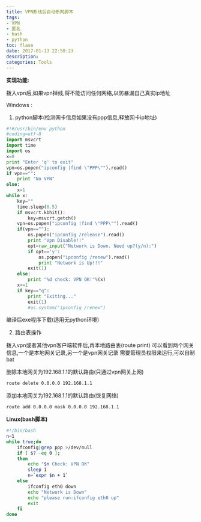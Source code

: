 ```yaml
---
title: VPN断线后自动断网脚本
tags:
- VPN
- 匿名
- bash
- python
toc: flase
date: 2017-01-13 22:50:23
description:
categories: Tools
---
```

**实现功能:**

拨入vpn后,如果vpn掉线,将不能访问任何网络,以防暴漏自己真实ip地址

Windows :

1. python脚本(检测网卡信息如果没有ppp信息,释放网卡ip地址)
```py
#!#/usr/bin/env python
#coding=utf-8
import msvcrt 
import time
import os
x=0
print "Enter 'q' to exit"
vpn=os.popen("ipconfig |find \"PPP\"").read()
if vpn=="":
    print "No VPN"
else:
    x=1
while x:
    key=""
    time.sleep(0.5)
    if msvcrt.kbhit():
        key=msvcrt.getch()
    vpn=os.popen("ipconfig |find \"PPP\"").read()
    if(vpn==""):
        os.popen("ipconfig /release").read()
        print "Vpn Disable!!"
        opt=raw_input("Network is Down. Need up?(y/n):")
        if opt=='y':
            os.popen("ipconfig /renew").read()
            print "Network is Up!!!"
        exit(1)
    else:
        print "%d check: VPN OK!"%(x)
    x+=1
    if key=="q":
        print "Exiting..."
        exit(1)
        #os.system("ipconfig /renew")
```
编译后exe程序下载(适用无python环境)

2. 路由表操作

拨入vpn或者其他vpn客户端软件后,再本地路由表(route print) 可以看到两个网关信息,一个是本地网关记录,另一个是vpn网关记录
需要管理员权限来运行,可以自制bat

删除本地网关为192.168.1.1的默认路由(只通过vpn网关上网)

```bat
route delete 0.0.0.0 192.168.1.1
```
添加本地网关为192.168.1.1的默认路由(恢复网络)
```bat
route add 0.0.0.0 mask 0.0.0.0 192.168.1.1
```

**Linux(bash脚本)**
```bash
#!/bin/bash
n=1
while true;do
    ifconfig|grep ppp >/dev/null
    if [ $? -eq 0 ];
    then
        echo "$n Check: VPN OK"
        sleep 1
        n=`expr $n + 1`
    else
        ifconfig eth0 down
        echo "Network is Down"
        echo "please run:ifconfig eth0 up"
        exit
    fi
done
```

